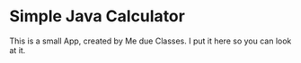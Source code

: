 
# Simple Java Calculator
This is a small App, created by Me due Classes. I put it here so you can look at it.